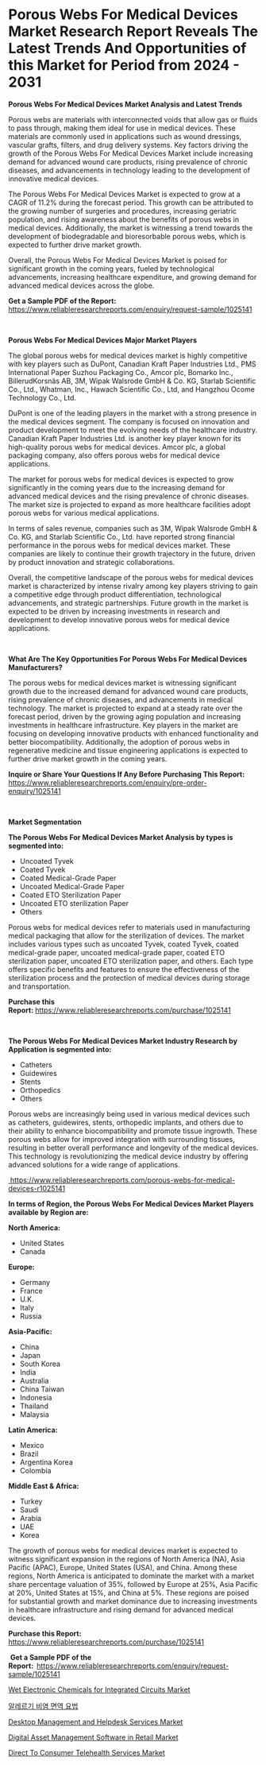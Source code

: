 <p><h1>Porous Webs For Medical Devices Market Research Report Reveals The Latest Trends And Opportunities of this Market for Period from 2024 - 2031</h1></p><p><strong>Porous Webs For Medical Devices Market Analysis and Latest Trends</strong></p>
<p><p>Porous webs are materials with interconnected voids that allow gas or fluids to pass through, making them ideal for use in medical devices. These materials are commonly used in applications such as wound dressings, vascular grafts, filters, and drug delivery systems. Key factors driving the growth of the Porous Webs For Medical Devices Market include increasing demand for advanced wound care products, rising prevalence of chronic diseases, and advancements in technology leading to the development of innovative medical devices.</p><p>The Porous Webs For Medical Devices Market is expected to grow at a CAGR of 11.2% during the forecast period. This growth can be attributed to the growing number of surgeries and procedures, increasing geriatric population, and rising awareness about the benefits of porous webs in medical devices. Additionally, the market is witnessing a trend towards the development of biodegradable and bioresorbable porous webs, which is expected to further drive market growth.</p><p>Overall, the Porous Webs For Medical Devices Market is poised for significant growth in the coming years, fueled by technological advancements, increasing healthcare expenditure, and growing demand for advanced medical devices across the globe.</p></p>
<p><strong>Get a Sample PDF of the Report:&nbsp;</strong> <a href="https://www.reliableresearchreports.com/enquiry/request-sample/1025141">https://www.reliableresearchreports.com/enquiry/request-sample/1025141</a></p>
<p>&nbsp;</p>
<p><strong>Porous Webs For Medical Devices Major Market Players</strong></p>
<p><p>The global porous webs for medical devices market is highly competitive with key players such as DuPont, Canadian Kraft Paper Industries Ltd., PMS International Paper Suzhou Packaging Co., Amcor plc, Bomarko Inc., BillerudKorsnäs AB, 3M, Wipak Walsrode GmbH & Co. KG, Starlab Scientific Co., Ltd., Whatman, Inc., Hawach Scientific Co., Ltd, and Hangzhou Ocome Technology Co., Ltd.</p><p>DuPont is one of the leading players in the market with a strong presence in the medical devices segment. The company is focused on innovation and product development to meet the evolving needs of the healthcare industry. Canadian Kraft Paper Industries Ltd. is another key player known for its high-quality porous webs for medical devices. Amcor plc, a global packaging company, also offers porous webs for medical device applications.</p><p>The market for porous webs for medical devices is expected to grow significantly in the coming years due to the increasing demand for advanced medical devices and the rising prevalence of chronic diseases. The market size is projected to expand as more healthcare facilities adopt porous webs for various medical applications.</p><p>In terms of sales revenue, companies such as 3M, Wipak Walsrode GmbH & Co. KG, and Starlab Scientific Co., Ltd. have reported strong financial performance in the porous webs for medical devices market. These companies are likely to continue their growth trajectory in the future, driven by product innovation and strategic collaborations.</p><p>Overall, the competitive landscape of the porous webs for medical devices market is characterized by intense rivalry among key players striving to gain a competitive edge through product differentiation, technological advancements, and strategic partnerships. Future growth in the market is expected to be driven by increasing investments in research and development to develop innovative porous webs for medical device applications.</p></p>
<p>&nbsp;</p>
<p><strong>What Are The Key Opportunities For Porous Webs For Medical Devices Manufacturers?</strong></p>
<p><p>The porous webs for medical devices market is witnessing significant growth due to the increased demand for advanced wound care products, rising prevalence of chronic diseases, and advancements in medical technology. The market is projected to expand at a steady rate over the forecast period, driven by the growing aging population and increasing investments in healthcare infrastructure. Key players in the market are focusing on developing innovative products with enhanced functionality and better biocompatibility. Additionally, the adoption of porous webs in regenerative medicine and tissue engineering applications is expected to further drive market growth in the coming years.</p></p>
<p><strong>Inquire or Share Your Questions If Any Before Purchasing This Report:</strong> <a href="https://www.reliableresearchreports.com/enquiry/pre-order-enquiry/1025141">https://www.reliableresearchreports.com/enquiry/pre-order-enquiry/1025141</a></p>
<p>&nbsp;</p>
<p><strong>Market Segmentation</strong></p>
<p><strong>The Porous Webs For Medical Devices Market Analysis by types is segmented into:</strong></p>
<p><ul><li>Uncoated Tyvek</li><li>Coated Tyvek</li><li>Coated Medical-Grade Paper</li><li>Uncoated Medical-Grade Paper</li><li>Coated ETO Sterilization Paper</li><li>Uncoated ETO sterilization Paper</li><li>Others</li></ul></p>
<p><p>Porous webs for medical devices refer to materials used in manufacturing medical packaging that allow for the sterilization of devices. The market includes various types such as uncoated Tyvek, coated Tyvek, coated medical-grade paper, uncoated medical-grade paper, coated ETO sterilization paper, uncoated ETO sterilization paper, and others. Each type offers specific benefits and features to ensure the effectiveness of the sterilization process and the protection of medical devices during storage and transportation.</p></p>
<p><strong>Purchase this Report:&nbsp;</strong><a href="https://www.reliableresearchreports.com/purchase/1025141">https://www.reliableresearchreports.com/purchase/1025141</a></p>
<p>&nbsp;</p>
<p><strong>The Porous Webs For Medical Devices Market Industry Research by Application is segmented into:</strong></p>
<p><ul><li>Catheters</li><li>Guidewires</li><li>Stents</li><li>Orthopedics</li><li>Others</li></ul></p>
<p><p>Porous webs are increasingly being used in various medical devices such as catheters, guidewires, stents, orthopedic implants, and others due to their ability to enhance biocompatibility and promote tissue ingrowth. These porous webs allow for improved integration with surrounding tissues, resulting in better overall performance and longevity of the medical devices. This technology is revolutionizing the medical device industry by offering advanced solutions for a wide range of applications.</p></p>
<p><a href="https://www.reliableresearchreports.com/porous-webs-for-medical-devices-r1025141">&nbsp;https://www.reliableresearchreports.com/porous-webs-for-medical-devices-r1025141</a></p>
<p><strong>In terms of Region, the Porous Webs For Medical Devices Market Players available by Region are:</strong></p>
<p>
    <p> <strong> North America: </strong>
        <ul>
            <li>United States</li>
            <li>Canada</li>
        </ul>
        </p> 
    <p> <strong> Europe: </strong>
        <ul>
            <li>Germany</li>
            <li>France</li>
            <li>U.K.</li>
            <li>Italy</li>
            <li>Russia</li>
        </ul>
        </p> 
    <p> <strong> Asia-Pacific: </strong>
        <ul>
            <li>China</li>
            <li>Japan</li>
            <li>South Korea</li>
            <li>India</li>
            <li>Australia</li>
            <li>China Taiwan</li>
            <li>Indonesia</li>
            <li>Thailand</li>
            <li>Malaysia</li>
        </ul>
        </p> 
    <p> <strong> Latin America: </strong>
        <ul>
            <li>Mexico</li>
            <li>Brazil</li>
            <li>Argentina Korea</li>
            <li>Colombia</li>
        </ul>
        </p> 
    <p> <strong> Middle East & Africa: </strong>
        <ul>
            <li>Turkey</li>
            <li>Saudi</li>
            <li>Arabia</li>
            <li>UAE</li>
            <li>Korea</li>
        </ul>
    </p>
    </p>
<p><p>The growth of porous webs for medical devices market is expected to witness significant expansion in the regions of North America (NA), Asia Pacific (APAC), Europe, United States (USA), and China. Among these regions, North America is anticipated to dominate the market with a market share percentage valuation of 35%, followed by Europe at 25%, Asia Pacific at 20%, United States at 15%, and China at 5%. These regions are poised for substantial growth and market dominance due to increasing investments in healthcare infrastructure and rising demand for advanced medical devices.</p></p>
<p><strong>Purchase this Report: </strong><a href="https://www.reliableresearchreports.com/purchase/1025141">https://www.reliableresearchreports.com/purchase/1025141</a></p>
<p>&nbsp;<strong>Get a Sample PDF of the Report:&nbsp;&nbsp;</strong><a href="https://www.reliableresearchreports.com/enquiry/request-sample/1025141">https://www.reliableresearchreports.com/enquiry/request-sample/1025141</a></p>
<p><strong></strong></p>
<p><p><a href="https://www.linkedin.com/pulse/wet-electronic-chemicals-integrated-circuits-market-report-tzbyc?trackingId=cyE34gV%2BRwKzajjjGbAnFg%3D%3D">Wet Electronic Chemicals for Integrated Circuits Market</a></p><p><a href="https://github.com/rick7624/Market-Research-Report-List-3/blob/main/692236182532.md">알레르기 비염 면역 요법</a></p><p><a href="https://github.com/francesprichey/Market-Research-Report-List-1/blob/main/desktop-management-and-helpdesk-services-market.md">Desktop Management and Helpdesk Services Market</a></p><p><a href="https://github.com/lawrenceWatkins654/Market-Research-Report-List-1/blob/main/digital-asset-management-software-in-retail-market.md">Digital Asset Management Software in Retail Market</a></p><p><a href="https://github.com/BryceTownsendr/Market-Research-Report-List-6/blob/main/direct-to-consumer-telehealth-services-market.md">Direct To Consumer Telehealth Services Market</a></p></p>
